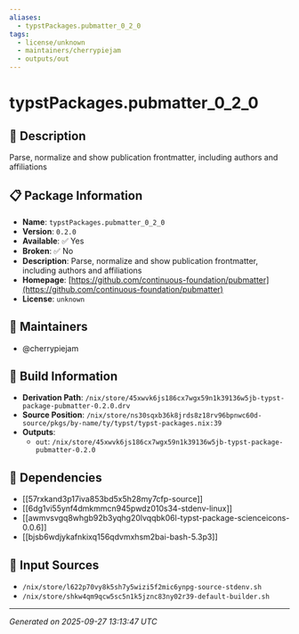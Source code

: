 ```yaml
---
aliases:
  - typstPackages.pubmatter_0_2_0
tags:
  - license/unknown
  - maintainers/cherrypiejam
  - outputs/out
---
```


# typstPackages.pubmatter_0_2_0

## 📝 Description

Parse, normalize and show publication frontmatter, including authors and affiliations

## 📋 Package Information

- **Name**: `typstPackages.pubmatter_0_2_0`
- **Version**: `0.2.0`
- **Available**: ✅ Yes
- **Broken**: ✅ No
- **Description**: Parse, normalize and show publication frontmatter, including authors and affiliations
- **Homepage**: [https://github.com/continuous-foundation/pubmatter](https://github.com/continuous-foundation/pubmatter)
- **License**: `unknown`
## 👥 Maintainers

- @cherrypiejam


## 🔧 Build Information

- **Derivation Path**: `/nix/store/45xwvk6js186cx7wgx59n1k39136w5jb-typst-package-pubmatter-0.2.0.drv`
- **Source Position**: `/nix/store/ns30sqxb36k8jrds8z18rv96bpnwc60d-source/pkgs/by-name/ty/typst/typst-packages.nix:39`
- **Outputs**:
  - `out`:  `/nix/store/45xwvk6js186cx7wgx59n1k39136w5jb-typst-package-pubmatter-0.2.0`

## 🔗 Dependencies

- [[57rxkand3p17iva853bd5x5h28my7cfp-source]]
- [[6dg1vi55ynf4dmkmmcn945pwdz010s34-stdenv-linux]]
- [[awmvsvgq8whgb92b3yqhg20lvqqbk06l-typst-package-scienceicons-0.0.6]]
- [[bjsb6wdjykafnkixq156qdvmxhsm2bai-bash-5.3p3]]

## 📁 Input Sources

- `/nix/store/l622p70vy8k5sh7y5wizi5f2mic6ynpg-source-stdenv.sh`
- `/nix/store/shkw4qm9qcw5sc5n1k5jznc83ny02r39-default-builder.sh`

---
*Generated on 2025-09-27 13:13:47 UTC*
